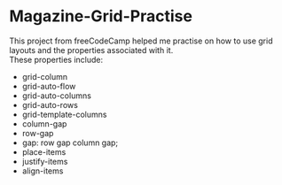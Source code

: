 # Magazine-Grid-Practise
This project from freeCodeCamp helped me practise on how to use grid layouts and the properties associated with it.  
These properties include:
- grid-column
- grid-auto-flow
- grid-auto-columns
- grid-auto-rows
- grid-template-columns
- column-gap
- row-gap
- gap: row gap column gap;
- place-items
- justify-items
- align-items
